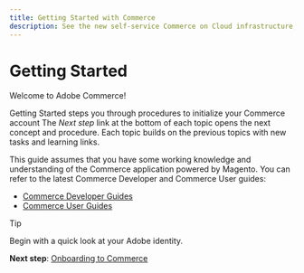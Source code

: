 ```yaml
---
title: Getting Started with Commerce
description: See the new self-service Commerce on Cloud infrastructure, and learn how to build and deploy a Commerce store in minutes.
---
```


# Getting Started

Welcome to Adobe Commerce!

Getting Started steps you through procedures to initialize your Commerce account
The _Next step_ link at the bottom of each topic opens the next concept and procedure. Each topic builds on the previous topics with new tasks and learning links.

This guide assumes that you have some working knowledge and understanding of the Commerce application powered by Magento. You can refer to the latest Commerce Developer and Commerce User guides:

- [Commerce Developer Guides](https://devdocs.magento.com)
- [Commerce User Guides](https://docs.magento.com/user-guide)

>[!TIP]
>
>Begin with a quick look at your Adobe identity.
>
>**Next step**: [Onboarding to Commerce](onboarding.md)
